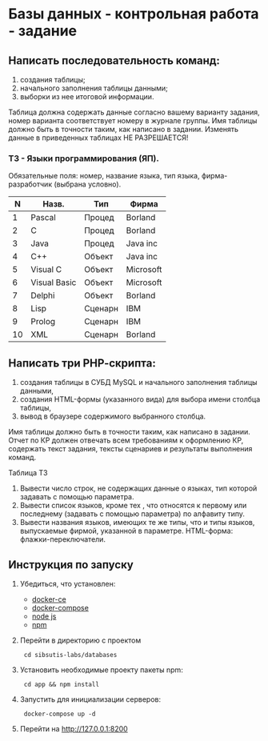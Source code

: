 # Базы данных - контрольная работа - задание
## Написать последовательность команд:

1. создания таблицы;
2. начального заполнения таблицы данными;
3. выборки из нее итоговой информации.

Таблица должна содержать данные согласно вашему варианту задания, номер варианта соответствует номеру в журнале группы. Имя таблицы должно быть в точности таким, как написано в задании. Изменять данные в приведенных таблицах НЕ РАЗРЕШАЕТСЯ!
### Т3 - Языки программирования (ЯП).
Обязательные поля: номер, название языка, тип языка, фирма-разработчик (выбрана условно).

| N  | Назв.        | Тип     | Фирма     |
|----|--------------|---------|-----------|
| 1  | Pascal       | Процед  | Borland   |
| 2  | C            | Процед  | Borland   |
| 3  | Java         | Процед  | Java inc  |
| 4  | C++          | Объект  | Java inc  |
| 5  | Visual C     | Объект  | Microsoft |
| 6  | Visual Basic | Объект  | Microsoft |
| 7  | Delphi       | Объект  | Borland   |
| 8  | Lisp         | Сценарн | IBM       |
| 9  | Prolog       | Сценарн | IBM       |
| 10 | XML          | Сценарн | Borland   |

## Написать три РНР-скрипта:
1. создания таблицы в СУБД MySQL и начального заполнения таблицы данными,
2. создания HTML-формы (указанного вида) для выбора имени столбца таблицы,
3. вывод в браузере содержимого выбранного столбца.

Имя таблицы должно быть в точности таким, как написано в задании.
Отчет по КР должен отвечать всем требованиям к оформлению КР, содержать текст задания, тексты сценариев и результаты выполнения команд.

Таблица Т3
1. Вывести число строк, не содержащих данные о языках, тип которой задавать с помощью параметра.
2. Вывести список языков, кроме тех , что относятся к первому или последнему (задавать с помощью параметра) по алфавиту типу.
3. Вывести названия языков, имеющих те же типы, что и типы языков, выпускаемые фирмой, указанной в параметре.
HTML-форма: флажки-переключатели.

## Инструкция по запуску
1. Убедиться, что установлен:
    - [docker-ce](https://docs.docker.com/install/)
    - [docker-compose](https://docs.docker.com/compose/install/)
    - [node js](https://nodejs.org/en/download/) 
    - [npm](https://www.npmjs.com/get-npm)
2. Перейти в директорию с проектом

        cd sibsutis-labs/databases
3. Установить необходимые проекту пакеты npm:

        cd app && npm install
4. Запустить для инициализации серверов:

        docker-compose up -d
5. Перейти на http://127.0.0.1:8200
